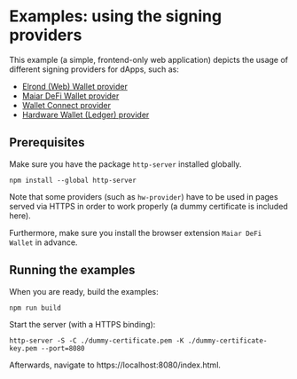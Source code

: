 # Examples: using the signing providers

This example (a simple, frontend-only web application) depicts the usage of different signing providers for dApps, such as:

 - [Elrond (Web) Wallet provider](https://github.com/ElrondNetwork/elrond-sdk-erdjs-web-wallet-provider)
 - [Maiar DeFi Wallet provider](https://github.com/ElrondNetwork/elrond-sdk-erdjs-extension-provider)
 - [Wallet Connect provider](https://github.com/ElrondNetwork/elrond-sdk-erdjs-wallet-connect-provider)
 - [Hardware Wallet (Ledger) provider](https://github.com/ElrondNetwork/elrond-sdk-erdjs-hw-provider)

## Prerequisites

Make sure you have the package `http-server` installed globally.

```
npm install --global http-server
```

Note that some providers (such as `hw-provider`) have to be used in pages served via HTTPS in order to work properly (a dummy certificate is included here).

Furthermore, make sure you install the browser extension `Maiar DeFi Wallet` in advance.

## Running the examples

When you are ready, build the examples:

```
npm run build
```

Start the server (with a HTTPS binding):

```
http-server -S -C ./dummy-certificate.pem -K ./dummy-certificate-key.pem --port=8080
```

Afterwards, navigate to https://localhost:8080/index.html.
